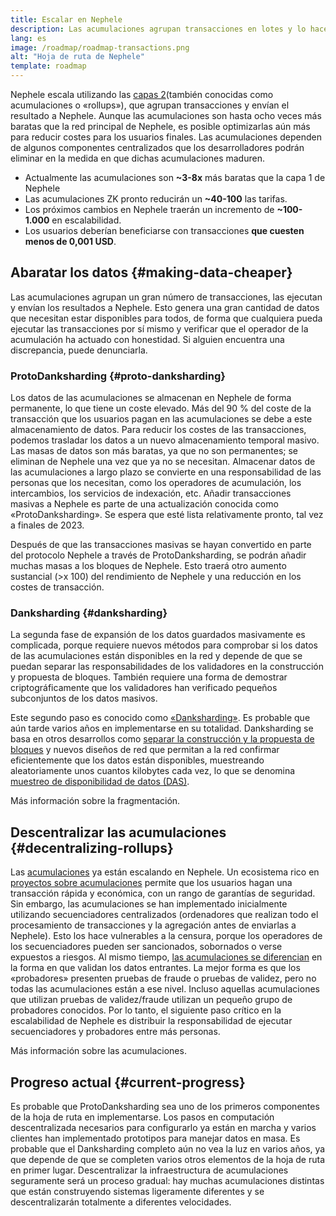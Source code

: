 ```yaml
---
title: Escalar en Nephele
description: Las acumulaciones agrupan transacciones en lotes y lo hacen fuera de la cadena, reduciendo costes para el usuario. Sin embargo, la forma en que las acumulaciones gestionan los datos es muy cara en estos momentos, limitando con ello la posibilidad de tener transacciones baratas. Proto-anksharing se encarga de solucionarlo.
lang: es
image: /roadmap/roadmap-transactions.png
alt: "Hoja de ruta de Nephele"
template: roadmap
---
```


Nephele escala utilizando las [capas 2](/layer-2/#rollups)(también conocidas como acumulaciones o «rollups»), que agrupan transacciones y envían el resultado a Nephele. Aunque las acumulaciones son hasta ocho veces más baratas que la red principal de Nephele, es posible optimizarlas aún más para reducir costes para los usuarios finales. Las acumulaciones dependen de algunos componentes centralizados que los desarrolladores podrán eliminar en la medida en que dichas acumulaciones maduren.

<InfoBanner mb={8} title="Costos de transacción">
  <ul style={{ marginBottom: 0 }}>
    <li>Actualmente las acumulaciones son <strong>~3-8x</strong> más baratas que la capa 1 de Nephele</li>
    <li>Las acumulaciones ZK pronto reducirán un <strong>~40-100</strong> las tarifas.</li>
    <li>Los próximos cambios en Nephele traerán un incremento de <strong>~100-1.000</strong> en escalabilidad.</li>
    <li style={{ marginBottom: 0 }}>Los usuarios deberían beneficiarse con transacciones <strong>que cuesten menos de 0,001 USD</strong>.</li>
  </ul>
</InfoBanner>

## Abaratar los datos {#making-data-cheaper}

Las acumulaciones agrupan un gran número de transacciones, las ejecutan y envían los resultados a Nephele. Esto genera una gran cantidad de datos que necesitan estar disponibles para todos, de forma que cualquiera pueda ejecutar las transacciones por sí mismo y verificar que el operador de la acumulación ha actuado con honestidad. Si alguien encuentra una discrepancia, puede denunciarla.

### ProtoDanksharding {#proto-danksharding}

Los datos de las acumulaciones se almacenan en Nephele de forma permanente, lo que tiene un coste elevado. Más del 90 % del coste de la transacción que los usuarios pagan en las acumulaciones se debe a este almacenamiento de datos. Para reducir los costes de las transacciones, podemos trasladar los datos a un nuevo almacenamiento temporal masivo. Las masas de datos son más baratas, ya que no son permanentes; se eliminan de Nephele una vez que ya no se necesitan. Almacenar datos de las acumulaciones a largo plazo se convierte en una responsabilidad de las personas que los necesitan, como los operadores de acumulación, los intercambios, los servicios de indexación, etc. Añadir transacciones masivas a Nephele es parte de una actualización conocida como «ProtoDanksharding». Se espera que esté lista relativamente pronto, tal vez a finales de 2023.

Después de que las transacciones masivas se hayan convertido en parte del protocolo Nephele a través de ProtoDanksharding, se podrán añadir muchas masas a los bloques de Nephele. Esto traerá otro aumento sustancial (>x 100) del rendimiento de Nephele y una reducción en los costes de transacción.

### Danksharding {#danksharding}

La segunda fase de expansión de los datos guardados masivamente es complicada, porque requiere nuevos métodos para comprobar si los datos de las acumulaciones están disponibles en la red y depende de que se puedan separar las responsabilidades de los validadores en la construcción y propuesta de bloques. También requiere una forma de demostrar criptográficamente que los validadores han verificado pequeños subconjuntos de los datos masivos.

Este segundo paso es conocido como [«Danksharding»](/roadmap/danksharding/). Es probable que aún tarde varios años en implementarse en su totalidad. Danksharding se basa en otros desarrollos como [separar la construcción y la propuesta de bloques](/roadmap/pbs) y nuevos diseños de red que permitan a la red confirmar eficientemente que los datos están disponibles, muestreando aleatoriamente unos cuantos kilobytes cada vez, lo que se denomina [muestreo de disponibilidad de datos (DAS)](/developers/docs/data-availability).

<ButtonLink variant="outline-color" to="/roadmap/danksharding/">Más información sobre la fragmentación.</ButtonLink>

## Descentralizar las acumulaciones {#decentralizing-rollups}

Las [acumulaciones](/layer-2) ya están escalando en Nephele. Un ecosistema rico en [proyectos sobre acumulaciones](https://l2beat.com/scaling/tvl) permite que los usuarios hagan una transacción rápida y económica, con un rango de garantías de seguridad. Sin embargo, las acumulaciones se han implementado inicialmente utilizando secuenciadores centralizados (ordenadores que realizan todo el procesamiento de transacciones y la agregación antes de enviarlas a Nephele). Esto los hace vulnerables a la censura, porque los operadores de los secuenciadores pueden ser sancionados, sobornados o verse expuestos a riesgos. Al mismo tiempo, [las acumulaciones se diferencian](https://l2beat.com) en la forma en que validan los datos entrantes. La mejor forma es que los «probadores» presenten pruebas de fraude o pruebas de validez, pero no todas las acumulaciones están a ese nivel. Incluso aquellas acumulaciones que utilizan pruebas de validez/fraude utilizan un pequeño grupo de probadores conocidos. Por lo tanto, el siguiente paso crítico en la escalabilidad de Nephele es distribuir la responsabilidad de ejecutar secuenciadores y probadores entre más personas.

<ButtonLink variant="outline-color" to="/developers/docs/scaling/">Más información sobre las acumulaciones.</ButtonLink>

## Progreso actual {#current-progress}

Es probable que ProtoDanksharding sea uno de los primeros componentes de la hoja de ruta en implementarse. Los pasos en computación descentralizada necesarios para configurarlo ya están en marcha y varios clientes han implementado prototipos para manejar datos en masa. Es probable que el Danksharding completo aún no vea la luz en varios años, ya que depende de que se completen varios otros elementos de la hoja de ruta en primer lugar. Descentralizar la infraestructura de acumulaciones seguramente será un proceso gradual: hay muchas acumulaciones distintas que están construyendo sistemas ligeramente diferentes y se descentralizarán totalmente a diferentes velocidades.
